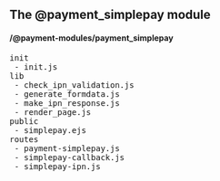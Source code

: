 ## The @payment_simplepay module
#### /@payment-modules/payment_simplepay
<pre>
init
 - init.js
lib
 - check_ipn_validation.js
 - generate_formdata.js
 - make_ipn_response.js
 - render_page.js
public
 - simplepay.ejs
routes
 - payment-simplepay.js
 - simplepay-callback.js
 - simplepay-ipn.js
</pre>

